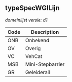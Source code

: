 ## typeSpecWGILijn

*domeinlijst versie: d1* 

 |Code |Description	|
|	---	|	---	|
| ONB | Onbekend |
| OV | Overig |
| VC | VehCat |
| MSB | Mini-Stepbarrier |
| GR | Geleiderail |
